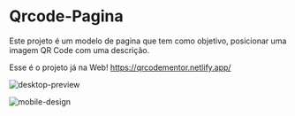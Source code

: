 # Qrcode-Pagina
 Este projeto é um modelo de pagina que tem como objetivo, posicionar uma imagem QR Code com uma descrição.

Esse é o projeto já na Web! https://qrcodementor.netlify.app/

![desktop-preview](https://user-images.githubusercontent.com/69826121/167444671-58adae3f-2a92-49cb-b6e4-53ff40314f35.jpg)


![mobile-design](https://user-images.githubusercontent.com/69826121/167444687-d2b48468-80d3-49d4-b2e9-b94e5f7916bf.jpg)
